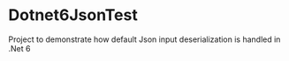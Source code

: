 # Dotnet6JsonTest
Project to demonstrate how default Json input deserialization is handled in .Net 6
